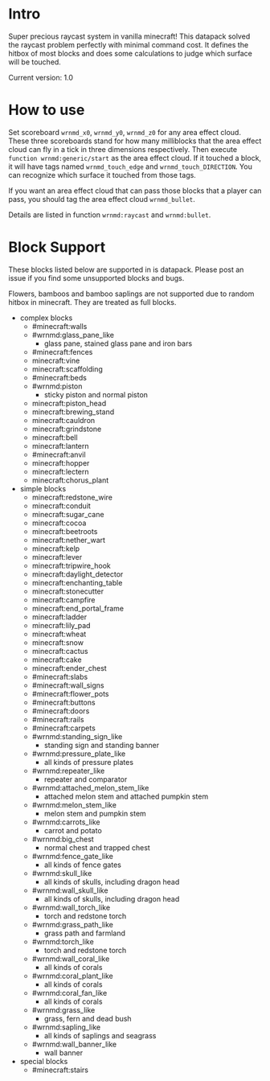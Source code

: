 # Intro
Super precious raycast system in  vanilla minecraft! This datapack solved the raycast problem perfectly with minimal command cost. It defines the hitbox of most blocks and does some calculations to judge which surface will be touched. 

Current version: 1.0

# How to use
Set scoreboard `wrnmd_x0`, `wrnmd_y0`, `wrnmd_z0` for any area effect cloud. These three scoreboards stand for how many milliblocks that the area effect cloud can fly in a tick in three dimensions respectively. Then execute `function wrnmd:generic/start` as the area effect cloud. If it touched a block, it will have tags named `wrnmd_touch_edge` and `wrnmd_touch_DIRECTION`. You can recognize which surface it touched from those tags.

If you want an area effect cloud that can pass those blocks that a player can pass, you should tag the area effect cloud `wrnmd_bullet`.

Details are listed in function `wrnmd:raycast` and `wrnmd:bullet`. 

# Block Support

These blocks listed below are supported in is datapack. Please post an issue if you find some unsupported blocks and bugs.

Flowers, bamboos and bamboo saplings are not supported due to random hitbox in minecraft. They are treated as full blocks. 

* complex blocks
    * #minecraft:walls
    * #wrnmd:glass_pane_like
        * glass pane, stained glass pane and iron bars
    * #minecraft:fences
    * minecraft:vine
    * minecraft:scaffolding
    * #minecraft:beds
    * #wrnmd:piston
        * sticky piston and normal piston
    * minecraft:piston_head
    * minecraft:brewing_stand
    * minecraft:cauldron
    * minecraft:grindstone
    * minecraft:bell
    * minecraft:lantern
    * #minecraft:anvil
    * minecraft:hopper
    * minecraft:lectern
    * minecraft:chorus_plant
* simple blocks
    * minecraft:redstone_wire
    * minecraft:conduit
    * minecraft:sugar_cane
    * minecraft:cocoa
    * minecraft:beetroots
    * minecraft:nether_wart
    * minecraft:kelp
    * minecraft:lever
    * minecraft:tripwire_hook
    * minecraft:daylight_detector
    * minecraft:enchanting_table
    * minecraft:stonecutter
    * minecraft:campfire
    * minecraft:end_portal_frame
    * minecraft:ladder
    * minecraft:lily_pad
    * minecraft:wheat
    * minecraft:snow
    * minecraft:cactus
    * minecraft:cake
    * minecraft:ender_chest
    * #minecraft:slabs
    * #minecraft:wall_signs
    * #minecraft:flower_pots
    * #minecraft:buttons
    * #minecraft:doors
    * #minecraft:rails
    * #minecraft:carpets
    * #wrnmd:standing_sign_like
        * standing sign and standing banner
    * #wrnmd:pressure_plate_like
        * all kinds of pressure plates
    * #wrnmd:repeater_like
        * repeater and comparator
    * #wrnmd:attached_melon_stem_like
        * attached melon stem and attached pumpkin stem
    * #wrnmd:melon_stem_like
        * melon stem and pumpkin stem
    * #wrnmd:carrots_like
        * carrot and potato
    * #wrnmd:big_chest
        * normal chest and trapped chest
    * #wrnmd:fence_gate_like
        * all kinds of fence gates
    * #wrnmd:skull_like
        * all kinds of skulls, including dragon head
    * #wrnmd:wall_skull_like
        * all kinds of skulls, including dragon head
    * #wrnmd:wall_torch_like
        * torch and redstone torch
    * #wrnmd:grass_path_like
        * grass path and farmland
    * #wrnmd:torch_like
        * torch and redstone torch
    * #wrnmd:wall_coral_like
        * all kinds of corals
    * #wrnmd:coral_plant_like
        * all kinds of corals
    * #wrnmd:coral_fan_like
        * all kinds of corals
    * #wrnmd:grass_like
        * grass, fern and dead bush
    * #wrnmd:sapling_like
        * all kinds of saplings and seagrass
    * #wrnmd:wall_banner_like
        * wall banner
* special blocks
    * #minecraft:stairs